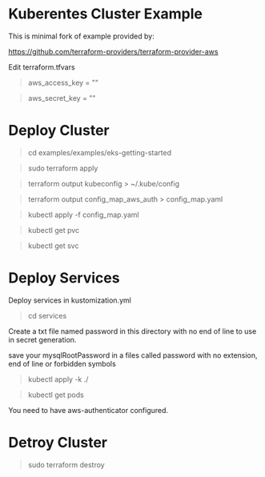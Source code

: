 # Kuberentes Cluster Example

This is minimal fork of example provided by:

https://github.com/terraform-providers/terraform-provider-aws

Edit terraform.tfvars

> aws_access_key = ""

> aws_secret_key = ""


# Deploy Cluster

> cd examples/examples/eks-getting-started

> sudo terraform apply

> terraform output kubeconfig > ~/.kube/config

> terraform output config_map_aws_auth > config_map.yaml

> kubectl apply -f config_map.yaml

> kubectl get pvc

> kubectl get svc



# Deploy Services

Deploy services in kustomization.yml

> cd services

Create a txt file named password in this directory with no end of line to use in secret generation.

save your mysqlRootPassword in a files called password with no extension, end of line or forbidden symbols

> kubectl apply -k ./

> kubectl get pods

You need to have aws-authenticator configured.

# Detroy Cluster

> sudo terraform destroy
